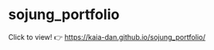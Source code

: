 # sojung_portfolio
Click to view! 👉 <a href="https://kaia-dan.github.io/sojung_portfolio/ " target="_blank"> https://kaia-dan.github.io/sojung_portfolio/ </a>
